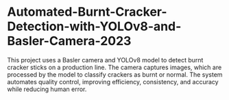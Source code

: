 # Automated-Burnt-Cracker-Detection-with-YOLOv8-and-Basler-Camera-2023
This project uses a Basler camera and YOLOv8 model to detect burnt cracker sticks on a production line. The camera captures images, which are processed by the model to classify crackers as burnt or normal. The system automates quality control, improving efficiency, consistency, and accuracy while reducing human error.
